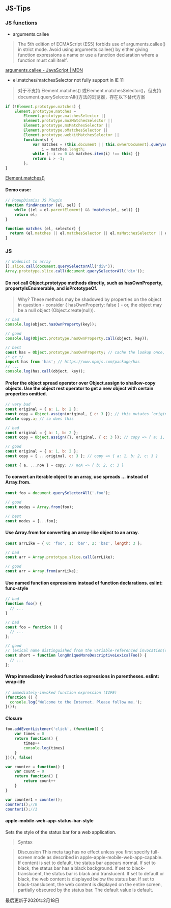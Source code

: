 ## JS-Tips

### JS functions
* arguments.callee
> The 5th edition of ECMAScript (ES5) forbids use of arguments.callee() in strict mode. Avoid using arguments.callee() by either giving function expressions a name or use a function declaration where a function must call itself.

[arguments.callee - JavaScript | MDN](https://developer.mozilla.org/en-US/docs/Web/JavaScript/Reference/Functions/arguments/callee)

* el.matches/matchesSelector not fully support in IE 11
> 对于不支持 Element.matches() 或Element.matchesSelector()，但支持document.querySelectorAll()方法的浏览器，存在以下替代方案

```javascript
if (!Element.prototype.matches) {
    Element.prototype.matches = 
        Element.prototype.matchesSelector || 
        Element.prototype.mozMatchesSelector ||
        Element.prototype.msMatchesSelector || 
        Element.prototype.oMatchesSelector || 
        Element.prototype.webkitMatchesSelector ||
        function(s) {
            var matches = (this.document || this.ownerDocument).querySelectorAll(s),
                i = matches.length;
            while (--i >= 0 && matches.item(i) !== this) {}
            return i > -1;            
        };
}
```
[Element.matches()](https://developer.mozilla.org/zh-CN/docs/Web/API/Element/matches)

#### Demo case:
```javascript
// PopupDismiss JS Plugin
function findAncestor (el, sel) {
	while ((el = el.parentElement) && !matches(el, sel)) {}
	return el;
}

function matches (el, selector) {
  return (el.matches || el.matchesSelector || el.msMatchesSelector || el.mozMatchesSelector || el.webkitMatchesSelector || el.oMatchesSelector).call(el, selector);
}
```

### JS 
```javascript
// NodeList to array
[].slice.call(document.querySelectorAll('div'));
Array.prototype.slice.call(document.querySelectorAll('div'));
```
#### Do not call Object.prototype methods directly, such as hasOwnProperty, propertyIsEnumerable, and isPrototypeOf.

> Why? These methods may be shadowed by properties on the object in question - consider { hasOwnProperty: false } - or, the object may be a null object (Object.create(null)).

```javascript
// bad
console.log(object.hasOwnProperty(key));

// good
console.log(Object.prototype.hasOwnProperty.call(object, key));

// best
const has = Object.prototype.hasOwnProperty; // cache the lookup once, in module scope.
/* or */
import has from 'has'; // https://www.npmjs.com/package/has
// ...
console.log(has.call(object, key));
```

#### Prefer the object spread operator over Object.assign to shallow-copy objects. Use the object rest operator to get a new object with certain properties omitted.
```javascript
// very bad
const original = { a: 1, b: 2 };
const copy = Object.assign(original, { c: 3 }); // this mutates `original` ಠ_ಠ
delete copy.a; // so does this

// bad
const original = { a: 1, b: 2 };
const copy = Object.assign({}, original, { c: 3 }); // copy => { a: 1, b: 2, c: 3 }

// good
const original = { a: 1, b: 2 };
const copy = { ...original, c: 3 }; // copy => { a: 1, b: 2, c: 3 }

const { a, ...noA } = copy; // noA => { b: 2, c: 3 }
```
#### To convert an iterable object to an array, use spreads ... instead of Array.from.
```javascript
const foo = document.querySelectorAll('.foo');

// good
const nodes = Array.from(foo);

// best
const nodes = [...foo];
```
#### Use Array.from for converting an array-like object to an array.
```javascript
const arrLike = { 0: 'foo', 1: 'bar', 2: 'baz', length: 3 };

// bad
const arr = Array.prototype.slice.call(arrLike);

// good
const arr = Array.from(arrLike);
```

#### Use named function expressions instead of function declarations. eslint: func-style
```javascript
// bad
function foo() {
  // ...
}

// bad
const foo = function () {
  // ...
};

// good
// lexical name distinguished from the variable-referenced invocation(s)
const short = function longUniqueMoreDescriptiveLexicalFoo() {
  // ...
};
```

#### Wrap immediately invoked function expressions in parentheses. eslint: wrap-iife
```javascript
// immediately-invoked function expression (IIFE)
(function () {
  console.log('Welcome to the Internet. Please follow me.');
}());
```



#### Closure
```javascript
foo.addEventListener('click', (function() {
    var times = 0
    return function() {
        times++
        console.log(times)
    }
})(), false)

var counter = function() {
    var count = 0
    return function() {
        return count++
    }
}

var counter1 = counter();
counter1();//0
counter1();//1
```

#### apple-mobile-web-app-status-bar-style
 Sets the style of the status bar for a web application.

> Syntax
<meta name="apple-mobile-web-app-status-bar-style" content="black">

> Discussion
This meta tag has no effect unless you first specify full-screen mode as described in apple-apple-mobile-web-app-capable.
If content is set to default, the status bar appears normal. If set to black, the status bar has a black background. If set to black-translucent, the status bar is black and translucent. If set to default or black, the web content is displayed below the status bar. If set to black-translucent, the web content is displayed on the entire screen, partially obscured by the status bar. The default value is default.
 
最后更新于2020年2月18日

[^footnote]: timestamp-最后更新于2020年2月18日